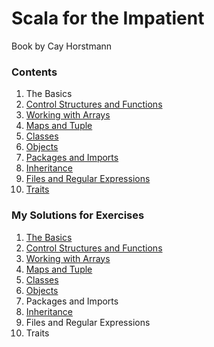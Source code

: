 Scala for the Impatient
=======================

Book by Cay Horstmann

### Contents

1. The Basics
2. [Control Structures and Functions](ch2.md)
3. [Working with Arrays](ch3.md)
4. [Maps and Tuple](ch4.md)
5. [Classes](ch5.md)
6. [Objects](ch6.md)
7. [Packages and Imports](ch7.md)
8. [Inheritance](ch8.md)
9. [Files and Regular Expressions](ch9.md)
10. [Traits](ch10.md)

### My Solutions for Exercises

1. [The Basics](ex1.md)
2. [Control Structures and Functions](ex2.md)
3. [Working with Arrays](ex3.md)
4. [Maps and Tuple](ex4.md)
5. [Classes](ex5.md)
6. [Objects](ex6.md)
7. Packages and Imports
8. [Inheritance](ex8.md)
9. Files and Regular Expressions
10. Traits
